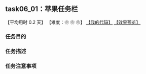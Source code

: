 ## task06_01：苹果任务栏

【平均用时 0.2 天】
【难度：❀ ❀ ❀】
[【我的代码】](https://github.com/wangsiyuan233/MyDemo/blob/master/task06/01/task06_01.html)
[【效果预览】](https://wangsiyuan233.cn/MyDemo/task06/01/task06_01.html)

### 任务目的


### 任务描述


### 任务注意事项


